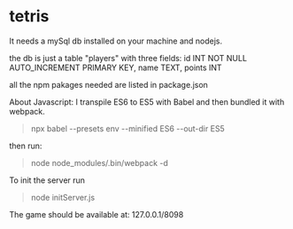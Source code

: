 # tetris
It needs a mySql db installed on your machine and nodejs.

the db is just a table "players" with three fields:
id INT NOT NULL AUTO_INCREMENT PRIMARY KEY,
name TEXT,
points INT

all the npm pakages needed are listed in package.json

About Javascript:
I transpile ES6 to ES5 with Babel and then bundled it with webpack.

> npx babel --presets env --minified ES6 --out-dir ES5

then run:

> node node_modules/.bin/webpack -d


To init the server run

> node initServer.js

The game should be available at:
127.0.0.1/8098
